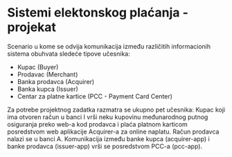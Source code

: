 # Sistemi elektonskog plaćanja - projekat

Scenario u kome se odvija komunikacija između različitih informacionih sistema obuhvata sledeće tipove učesnika:
- Kupac (Buyer)
- Prodavac (Merchant)
- Banka prodavca (Acquirer)
- Banka kupca (Issuer)
- Centar za platne kartice (PCC - Payment Card Center)

Za potrebe projektnog zadatka razmatra se ukupno pet učesnika: Kupac koji ima otvoren račun u banci I vrši neku kupovinu međunarodnog putnog osiguranja preko web-a kod prodavca i plaća platnom karticom posredstvom web aplikacije Acquirer-a za online naplatu. Račun prodavca nalazi se u banci A. Komunikacija između banke kupca (acquirer-app) i banke prodavca (issuer-app) vrši se posredstvom PCC-a (pcc-app).
